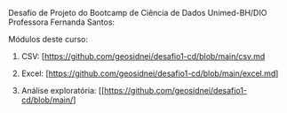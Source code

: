 
Desafio de Projeto do Bootcamp de Ciência de Dados Unimed-BH/DIO
Professora Fernanda Santos:

Módulos deste curso:

1. CSV: [https://github.com/geosidnei/desafio1-cd/blob/main/csv.md

2. Excel: [https://github.com/geosidnei/desafio1-cd/blob/main/excel.md]

3. Análise exploratória: [[https://github.com/geosidnei/desafio1-cd/blob/main/]
